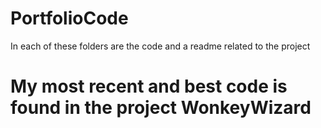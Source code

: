 # PortfolioCode
In each of these folders are the code and a readme related to the project
# My most recent and best code is found in the project WonkeyWizard
